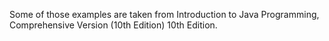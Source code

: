 Some of those examples are taken from Introduction to Java Programming, Comprehensive Version (10th Edition) 10th Edition.
